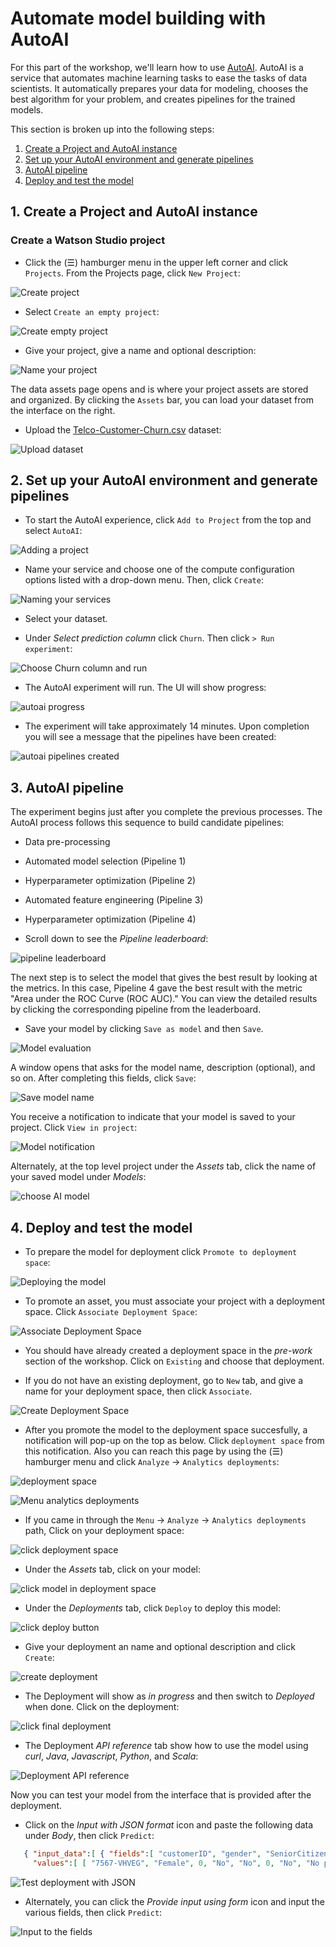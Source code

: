 # Automate model building with AutoAI

For this part of the workshop, we'll learn how to use [AutoAI](https://www.ibm.com/support/producthub/icpdata/docs/content/SSQNUZ_current/wsj/analyze-data/autoai-overview.html).
AutoAI is a service that automates machine learning tasks to ease the tasks of data scientists. It automatically prepares your data for modeling, chooses the best algorithm for your problem, and creates pipelines for the trained models.

This section is broken up into the following steps:

1. [Create a Project and AutoAI instance](#1-create-a-project-and-autoai-instance)
2. [Set up your AutoAI environment and generate pipelines](#2-set-up-your-autoai-environment-and-generate-pipelines)
3. [AutoAI pipeline](#3-autoai-pipeline)
4. [Deploy and test the model](#4-deploy-and-test-the-model)

## 1. Create a Project and AutoAI instance

### Create a Watson Studio project

* Click the (☰) hamburger menu in the upper left corner and click `Projects`. From the Projects page, click `New Project`:

![Create project](../.gitbook/assets/images/autoai/autoai-create-project.png)

* Select `Create an empty project`:

![Create empty project](../.gitbook/assets/images/autoai/autoai-create-empty-project.png)

* Give your project, give a  name and optional description:

![Name your project](../.gitbook/assets/images/autoai/autoai-name-project.png)

The data assets page opens and is where your project assets are stored and organized. By clicking the `Assets` bar, you can load your dataset from the interface on the right.

* Upload the [Telco-Customer-Churn.csv](dataset/Telco-Customer-Churn.csv) dataset:

![Upload dataset](../.gitbook/assets/images/autoai/autoai-upload-data-set.png)

## 2. Set up your AutoAI environment and generate pipelines

* To start the AutoAI experience, click `Add to Project` from the top and select `AutoAI`:

![Adding a project](../.gitbook/assets/images/autoai/autoai-add-project.png)

* Name your service and choose one of the compute configuration options listed with a drop-down menu. Then, click `Create`:

![Naming your services](../.gitbook/assets/images/autoai/autoai-name-services.png)

* Select your dataset.

* Under *Select prediction column* click `Churn`. Then click `> Run experiment`:

![Choose Churn column and run](../.gitbook/assets/images/autoai/autoai-choose-churn-and-run.png)

* The AutoAI experiment will run. The UI will show progress:

![autoai progress](../.gitbook/assets/images/autoai/autoai-model-progress.png)

* The experiment will take approximately 14 minutes. Upon completion you will see a message that the pipelines have been created:

![autoai pipelines created](../.gitbook/assets/images/autoai/autoai-pilelines-complete.png)

## 3. AutoAI pipeline

The experiment begins just after you complete the previous processes. The AutoAI process follows this sequence to build candidate pipelines:

* Data pre-processing
* Automated model selection (Pipeline 1)
* Hyperparameter optimization (Pipeline 2)
* Automated feature engineering (Pipeline 3)
* Hyperparameter optimization (Pipeline 4)

* Scroll down to see the *Pipeline leaderboard*:

![pipeline leaderboard](../.gitbook/assets/images/autoai/autoai-pipeline-leaderboard.png)

The next step is to select the model that gives the best result by looking at the metrics. In this case, Pipeline 4 gave the best result with the metric "Area under the ROC Curve (ROC AUC)." You can view the detailed results by clicking the corresponding pipeline from the leaderboard.

* Save your model by clicking `Save as model` and then `Save`.

![Model evaluation](../.gitbook/assets/images/autoai/autoai-model-evaluation.png)

A window opens that asks for the model name, description (optional), and so on. After completing this fields, click `Save`:

![Save model name](../.gitbook/assets/images/autoai/autoai-save-model-name.png)

You receive a notification to indicate that your model is saved to your project. Click `View in project`:

![Model notification](../.gitbook/assets/images/autoai/autoai-model-notification.png)

Alternately, at the top level project under the *Assets* tab, click the name of your saved model under *Models*:

![choose AI model](../.gitbook/assets/images/autoai/autoai-choose-asset-ai-model.png)

## 4. Deploy and test the model

* To prepare the model for deployment click `Promote to deployment space`:

![Deploying the model](../.gitbook/assets/images/autoai/autoai-deploy-model.png)

* To promote an asset, you must associate your project with a deployment space. Click `Associate Deployment Space`:

![Associate Deployment Space](../.gitbook/assets/images/autoai/autoai-associate-deployment-space.png)

* You should have already created a deployment space in the *pre-work* section of the workshop. Click on `Existing` and choose that deployment.

* If you do not have an existing deployment, go to `New` tab, and give a name for your deployment space, then click `Associate`.

![Create Deployment Space](../.gitbook/assets/images/autoai/autoai-create-deployment-space.png)

* After you promote the model to the deployment space succesfully, a notification will pop-up on the top as below. Click `deployment space` from this notification. Also you can reach this page by using the (☰) hamburger menu and click `Analyze` -> `Analytics deployments`:

![deployment space](../.gitbook/assets/images/autoai/autoai-view-deployment.png)

![Menu analytics deployments ](../.gitbook/assets/images/autoai/autoai-menu-analytics-deployments.png)

* If you came in through the `Menu` -> `Analyze` -> `Analytics deployments` path, Click on your deployment space:

![click deployment space](../.gitbook/assets/images/autoai/autoai-click-deployment-space.png)

* Under the *Assets* tab, click on your model:

![click model in deployment space](../.gitbook/assets/images/autoai/autoai-deployment-space-choose-model.png)

* Under the *Deployments* tab, click `Deploy` to deploy this model:

![click deploy button](../.gitbook/assets/images/autoai/autoai-click-deploy.png)

* Give your deployment an name and optional description and click `Create`:

![create deployment](../.gitbook/assets/images/autoai/autoai-name-and-create-deployment.png)

* The Deployment will show as *in progress* and then switch to *Deployed* when done. Click on the deployment:

![click final deployment](../.gitbook/assets/images/autoai/autoai-deployed.png)

* The Deployment *API reference* tab show how to use the model using *curl*, *Java*, *Javascript*, *Python*, and *Scala*:

![Deployment API reference](../.gitbook/assets/images/autoai/autoai-api-reference-curl.png)

Now you can test your model from the interface that is provided after the deployment.

* Click on the *Input with JSON format* icon and paste the following data under *Body*, then click `Predict`:

```json
   { "input_data":[ { "fields":[ "customerID", "gender", "SeniorCitizen", "Partner", "Dependents", "tenure", "PhoneService", "MultipleLines", "InternetService", "OnlineSecurity", "OnlineBackup", "DeviceProtection", "TechSupport", "StreamingTV", "StreamingMovies", "Contract", "PaperlessBilling", "PaymentMethod", "MonthlyCharges", "TotalCharges" ],
     "values":[ [ "7567-VHVEG", "Female", 0, "No", "No", 0, "No", "No phone service", "DSL", "No", "No", "Yes", "No", "No", "Yes", "Month-to-month", "No", "Bank transfer (automatic)", 85.25, 85.25 ] ] } ] }
```

![Test deployment with JSON](../.gitbook/assets/images/autoai/autoai-test-json.png)

* Alternately, you can click the *Provide input using form* icon and input the various fields, then click `Predict`:

![Input to the fields](../.gitbook/assets/images/autoai/autoai-input-fields.png)
